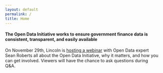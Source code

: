 ```yaml
---
layout: default
permalink: /
title: Home
---
```


#### The Open Data Initiative works to ensure government finance data is consistent, transparent, and easily available
On November 29th, Lincoln is [hosting a webinar](https://joinlincoln.us7.list-manage.com/track/click?u=37b038d35f4e6f93a44f0c907&id=a5ccd37cac&e=bd4756a2b2) with Open Data expert Sean Roberts all about the Open Data Initiative, why it matters, and how you can get involved. Viewers will have the chance to ask questions during Q&A. 

